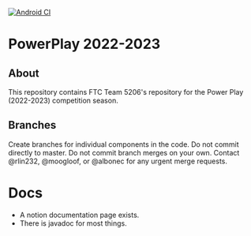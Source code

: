 [![Android CI](https://github.com/The-Knights-of-Ni/PowerPlay/actions/workflows/build.yml/badge.svg)](https://github.com/The-Knights-of-Ni/FreightFrenzy/actions/workflows/build.yml)
# PowerPlay 2022-2023

## About


This repository contains FTC Team 5206's repository for the Power Play (2022-2023) competition season.

## Branches

Create branches for individual components in the code. Do not commit directly to master. Do not commit branch merges on your own. Contact @rlin232, @moogloof, or @albonec for any urgent merge requests.
# Docs
* A notion documentation page exists.
* There is javadoc for most things.
